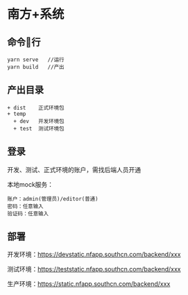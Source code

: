 # 南方+系统

## 命令行
````
yarn serve   //运行
yarn build   //产出
````

## 产出目录
````
+ dist    正式环境包
+ temp
  + dev   开发环境包
  + test  测试环境包
````

## 登录

开发、测试、正式环境的账户，需找后端人员开通

本地mock服务：

````
账户：admin(管理员)/editor(普通)
密码：任意输入
验证码：任意输入
````

## 部署
开发环境：https://devstatic.nfapp.southcn.com/backend/xxx

测试环境：https://teststatic.nfapp.southcn.com/backend/xxx

生产环境：https://static.nfapp.southcn.com/backend/xxx
